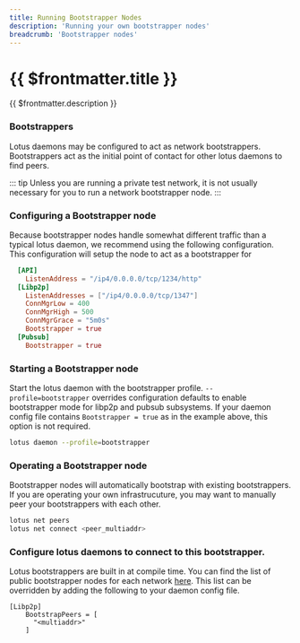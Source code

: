 ```yaml
---
title: Running Bootstrapper Nodes
description: 'Running your own bootstrapper nodes'
breadcrumb: 'Bootstrapper nodes'
---
```


# {{ $frontmatter.title }}

{{ $frontmatter.description }}

### Bootstrappers

Lotus daemons may be configured to act as network bootstrappers. Bootstrappers act as the initial point of
contact for other lotus daemons to find peers.

::: tip
Unless you are running a private test network, it is not usually necessary for you to run a network bootstrapper node.
:::

### Configuring a Bootstrapper node

Because bootstrapper nodes handle somewhat different traffic than a typical lotus daemon, we recommend using
the following configuration. This configuration will setup the node to act as a bootstrapper for 

```toml
  [API]
    ListenAddress = "/ip4/0.0.0.0/tcp/1234/http"
  [Libp2p]
    ListenAddresses = ["/ip4/0.0.0.0/tcp/1347"]
    ConnMgrLow = 400
    ConnMgrHigh = 500
    ConnMgrGrace = "5m0s"
    Bootstrapper = true
  [Pubsub]
    Bootstrapper = true 

```

### Starting a Bootstrapper node

Start the lotus daemon with the bootstrapper profile. `--profile=bootstrapper` overrides configuration defaults
to enable bootstrapper mode for libp2p and pubsub subsystems. If your daemon config file contains `Bootstrapper = true` as in the example above, this option is not required.

```bash
lotus daemon --profile=bootstrapper
```

### Operating a Bootstrapper node
Bootstrapper nodes will automatically bootstrap with existing bootstrappers. If you are operating your own infrastrucuture, you may want to manually peer your bootstrappers with each other.

```bash
lotus net peers
lotus net connect <peer_multiaddr>
```

### Configure lotus daemons to connect to this bootstrapper.

Lotus bootstrappers are built in at compile time. You can find the list of public bootstrapper nodes for
each network [here](https://github.com/filecoin-project/lotus/tree/master/build/bootstrap). This list can be overridden by adding the following to your daemon config file.


```
[Libp2p]
    BootstrapPeers = [
      "<multiaddr>"
    ]
```
